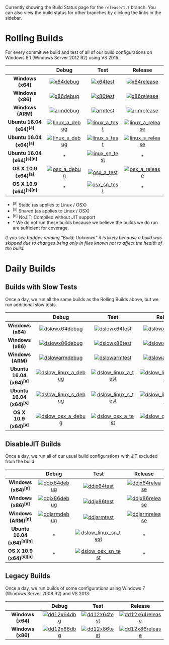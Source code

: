 Currently showing the Build Status page for the `release/1.7` branch. You can also view the build status for other branches by clicking the links in the sidebar.

# Rolling Builds

For every commit we build and test of all of our build configurations on Windows 8.1 (Windows Server 2012 R2) using VS 2015.

|                               | __Debug__ | __Test__ | __Release__ |
|:-----------------------------:|:---------:|:--------:|:-----------:|
| __Windows (x64)__             | [![x64debug][x64dbgicon]][x64dbglink] | [![x64test][x64testicon]][x64testlink] | [![x64release][x64relicon]][x64rellink] |
| __Windows (x86)__             | [![x86debug][x86dbgicon]][x86dbglink] | [![x86test][x86testicon]][x86testlink] | [![x86release][x86relicon]][x86rellink] |
| __Windows (ARM)__             | [![armdebug][armdbgicon]][armdbglink] | [![armtest][armtesticon]][armtestlink] | [![armrelease][armrelicon]][armrellink] |
| __Ubuntu 16.04 (x64)<sup>[a]</sup>__     | [![linux_a_debug][linux_a_dbgicon]][linux_a_dbglink] | [![linux_a_test][linux_a_testicon]][linux_a_testlink] | [![linux_a_release][linux_a_relicon]][linux_a_rellink] |
| __Ubuntu 16.04 (x64)<sup>[s]</sup>__     | [![linux_s_debug][linux_s_dbgicon]][linux_s_dbglink] | [![linux_s_test][linux_s_testicon]][linux_s_testlink] | [![linux_s_release][linux_s_relicon]][linux_s_rellink] |
| __Ubuntu 16.04 (x64)<sup>[s][n]</sup>__  | * | [![linux_sn_test][linux_sn_testicon]][linux_sn_testlink] | * |
| __OS X 10.9 (x64)<sup>[a]</sup>__        | [![osx_a_debug][osx_a_dbgicon]][osx_a_dbglink] | [![osx_a_test][osx_a_testicon]][osx_a_testlink] | [![osx_a_release][osx_a_relicon]][osx_a_rellink] |
| __OS X 10.9 (x64)<sup>[s][n]</sup>__     | * | [![osx_sn_test][osx_sn_testicon]][osx_sn_testlink] | * |

* <sup>[a]</sup> Static (as applies to Linux / OSX)
* <sup>[s]</sup> Shared (as applies to Linux / OSX)
* <sup>[n]</sup> NoJIT: Compiled without JIT support
* \* We do not run these builds because we believe the builds we do run are sufficient for coverage.

*If you see badges reading "Build: Unknown" it is likely because a build was skipped due to changes being only in files known not to affect the health of the build.*

[x64dbgicon]: https://ci2.dot.net/job/Microsoft_ChakraCore/job/release_1.7/job/x64_debug/badge/icon
[x64dbglink]: https://ci2.dot.net/job/Microsoft_ChakraCore/job/release_1.7/job/x64_debug/
[x64testicon]: https://ci2.dot.net/job/Microsoft_ChakraCore/job/release_1.7/job/x64_test/badge/icon
[x64testlink]: https://ci2.dot.net/job/Microsoft_ChakraCore/job/release_1.7/job/x64_test/
[x64relicon]: https://ci2.dot.net/job/Microsoft_ChakraCore/job/release_1.7/job/x64_release/badge/icon
[x64rellink]: https://ci2.dot.net/job/Microsoft_ChakraCore/job/release_1.7/job/x64_release/

[x86dbgicon]: https://ci2.dot.net/job/Microsoft_ChakraCore/job/release_1.7/job/x86_debug/badge/icon
[x86dbglink]: https://ci2.dot.net/job/Microsoft_ChakraCore/job/release_1.7/job/x86_debug/
[x86testicon]: https://ci2.dot.net/job/Microsoft_ChakraCore/job/release_1.7/job/x86_test/badge/icon
[x86testlink]: https://ci2.dot.net/job/Microsoft_ChakraCore/job/release_1.7/job/x86_test/
[x86relicon]: https://ci2.dot.net/job/Microsoft_ChakraCore/job/release_1.7/job/x86_release/badge/icon
[x86rellink]: https://ci2.dot.net/job/Microsoft_ChakraCore/job/release_1.7/job/x86_release/

[armdbgicon]: https://ci2.dot.net/job/Microsoft_ChakraCore/job/release_1.7/job/arm_debug/badge/icon
[armdbglink]: https://ci2.dot.net/job/Microsoft_ChakraCore/job/release_1.7/job/arm_debug/
[armtesticon]: https://ci2.dot.net/job/Microsoft_ChakraCore/job/release_1.7/job/arm_test/badge/icon
[armtestlink]: https://ci2.dot.net/job/Microsoft_ChakraCore/job/release_1.7/job/arm_test/
[armrelicon]: https://ci2.dot.net/job/Microsoft_ChakraCore/job/release_1.7/job/arm_release/badge/icon
[armrellink]: https://ci2.dot.net/job/Microsoft_ChakraCore/job/release_1.7/job/arm_release/

[linux_a_dbgicon]: https://ci2.dot.net/job/Microsoft_ChakraCore/job/release_1.7/job/static_ubuntu_linux_debug/badge/icon
[linux_a_dbglink]: https://ci2.dot.net/job/Microsoft_ChakraCore/job/release_1.7/job/static_ubuntu_linux_debug/
[linux_a_testicon]: https://ci2.dot.net/job/Microsoft_ChakraCore/job/release_1.7/job/static_ubuntu_linux_test/badge/icon
[linux_a_testlink]: https://ci2.dot.net/job/Microsoft_ChakraCore/job/release_1.7/job/static_ubuntu_linux_test/
[linux_a_relicon]: https://ci2.dot.net/job/Microsoft_ChakraCore/job/release_1.7/job/static_ubuntu_linux_release/badge/icon
[linux_a_rellink]: https://ci2.dot.net/job/Microsoft_ChakraCore/job/release_1.7/job/static_ubuntu_linux_release/

[linux_s_dbgicon]: https://ci2.dot.net/job/Microsoft_ChakraCore/job/release_1.7/job/shared_ubuntu_linux_debug/badge/icon
[linux_s_dbglink]: https://ci2.dot.net/job/Microsoft_ChakraCore/job/release_1.7/job/shared_ubuntu_linux_debug/
[linux_s_testicon]: https://ci2.dot.net/job/Microsoft_ChakraCore/job/release_1.7/job/shared_ubuntu_linux_test/badge/icon
[linux_s_testlink]: https://ci2.dot.net/job/Microsoft_ChakraCore/job/release_1.7/job/shared_ubuntu_linux_test/
[linux_s_relicon]: https://ci2.dot.net/job/Microsoft_ChakraCore/job/release_1.7/job/shared_ubuntu_linux_release/badge/icon
[linux_s_rellink]: https://ci2.dot.net/job/Microsoft_ChakraCore/job/release_1.7/job/shared_ubuntu_linux_release/

[linux_sn_dbgicon]: https://ci2.dot.net/job/Microsoft_ChakraCore/job/release_1.7/job/_no_jit_shared_ubuntu_linux_debug/badge/icon
[linux_sn_dbglink]: https://ci2.dot.net/job/Microsoft_ChakraCore/job/release_1.7/job/_no_jit_shared_ubuntu_linux_debug/
[linux_sn_testicon]: https://ci2.dot.net/job/Microsoft_ChakraCore/job/release_1.7/job/_no_jit_shared_ubuntu_linux_test/badge/icon
[linux_sn_testlink]: https://ci2.dot.net/job/Microsoft_ChakraCore/job/release_1.7/job/_no_jit_shared_ubuntu_linux_test/
[linux_sn_relicon]: https://ci2.dot.net/job/Microsoft_ChakraCore/job/release_1.7/job/_no_jit_shared_ubuntu_linux_release/badge/icon
[linux_sn_rellink]: https://ci2.dot.net/job/Microsoft_ChakraCore/job/release_1.7/job/_no_jit_shared_ubuntu_linux_release/

[osx_a_dbgicon]: https://ci2.dot.net/job/Microsoft_ChakraCore/job/release_1.7/job/static_osx_osx_debug/badge/icon
[osx_a_dbglink]: https://ci2.dot.net/job/Microsoft_ChakraCore/job/release_1.7/job/static_osx_osx_debug/
[osx_a_testicon]: https://ci2.dot.net/job/Microsoft_ChakraCore/job/release_1.7/job/static_osx_osx_test/badge/icon
[osx_a_testlink]: https://ci2.dot.net/job/Microsoft_ChakraCore/job/release_1.7/job/static_osx_osx_test/
[osx_a_relicon]: https://ci2.dot.net/job/Microsoft_ChakraCore/job/release_1.7/job/static_osx_osx_release/badge/icon
[osx_a_rellink]: https://ci2.dot.net/job/Microsoft_ChakraCore/job/release_1.7/job/static_osx_osx_release/

[osx_sn_dbgicon]: https://ci2.dot.net/job/Microsoft_ChakraCore/job/release_1.7/job/_no_jit_shared_osx_osx_debug/badge/icon
[osx_sn_dbglink]: https://ci2.dot.net/job/Microsoft_ChakraCore/job/release_1.7/job/_no_jit_shared_osx_osx_debug/
[osx_sn_testicon]: https://ci2.dot.net/job/Microsoft_ChakraCore/job/release_1.7/job/_no_jit_shared_osx_osx_test/badge/icon
[osx_sn_testlink]: https://ci2.dot.net/job/Microsoft_ChakraCore/job/release_1.7/job/_no_jit_shared_osx_osx_test/
[osx_sn_relicon]: https://ci2.dot.net/job/Microsoft_ChakraCore/job/release_1.7/job/_no_jit_shared_osx_osx_release/badge/icon
[osx_sn_rellink]: https://ci2.dot.net/job/Microsoft_ChakraCore/job/release_1.7/job/_no_jit_shared_osx_osx_release/

# Daily Builds

## Builds with Slow Tests

Once a day, we run all the same builds as the Rolling Builds above, but we run additional slow tests.

|                               | __Debug__ | __Test__ | __Release__ |
|:-----------------------------:|:---------:|:--------:|:-----------:|
| __Windows (x64)__             | [![dslowx64debug][dslowx64dbgicon]][dslowx64dbglink] | [![dslowx64test][dslowx64testicon]][dslowx64testlink] | [![dslowx64release][dslowx64relicon]][dslowx64rellink] |
| __Windows (x86)__             | [![dslowx86debug][dslowx86dbgicon]][dslowx86dbglink] | [![dslowx86test][dslowx86testicon]][dslowx86testlink] | [![dslowx86release][dslowx86relicon]][dslowx86rellink] |
| __Windows (ARM)__             | [![dslowarmdebug][dslowarmdbgicon]][dslowarmdbglink] | [![dslowarmtest][dslowarmtesticon]][dslowarmtestlink] | [![dslowarmrelease][dslowarmrelicon]][dslowarmrellink] |
| __Ubuntu 16.04 (x64)<sup>[a]</sup>__     | [![dslow_linux_a_debug][dslow_linux_a_dbgicon]][dslow_linux_a_dbglink] | [![dslow_linux_a_test][dslow_linux_a_testicon]][dslow_linux_a_testlink] | [![dslow_linux_a_release][dslow_linux_a_relicon]][dslow_linux_a_rellink] |
| __Ubuntu 16.04 (x64)<sup>[s]</sup>__     | [![dslow_linux_s_debug][dslow_linux_s_dbgicon]][dslow_linux_s_dbglink] | [![dslow_linux_s_test][dslow_linux_s_testicon]][dslow_linux_s_testlink] | [![dslow_linux_s_release][dslow_linux_s_relicon]][dslow_linux_s_rellink] |
| __OS X 10.9 (x64)<sup>[a]</sup>__        | [![dslow_osx_a_debug][dslow_osx_a_dbgicon]][dslow_osx_a_dbglink] | [![dslow_osx_a_test][dslow_osx_a_testicon]][dslow_osx_a_testlink] | [![dslow_osx_a_release][dslow_osx_a_relicon]][dslow_osx_a_rellink] |

[dslowx64dbgicon]: https://ci2.dot.net/job/Microsoft_ChakraCore/job/release_1.7/job/daily_slow_x64_debug/badge/icon
[dslowx64dbglink]: https://ci2.dot.net/job/Microsoft_ChakraCore/job/release_1.7/job/daily_slow_x64_debug/
[dslowx64testicon]: https://ci2.dot.net/job/Microsoft_ChakraCore/job/release_1.7/job/daily_slow_x64_test/badge/icon
[dslowx64testlink]: https://ci2.dot.net/job/Microsoft_ChakraCore/job/release_1.7/job/daily_slow_x64_test/
[dslowx64relicon]: https://ci2.dot.net/job/Microsoft_ChakraCore/job/release_1.7/job/daily_slow_x64_release/badge/icon
[dslowx64rellink]: https://ci2.dot.net/job/Microsoft_ChakraCore/job/release_1.7/job/daily_slow_x64_release/

[dslowx86dbgicon]: https://ci2.dot.net/job/Microsoft_ChakraCore/job/release_1.7/job/daily_slow_x86_debug/badge/icon
[dslowx86dbglink]: https://ci2.dot.net/job/Microsoft_ChakraCore/job/release_1.7/job/daily_slow_x86_debug/
[dslowx86testicon]: https://ci2.dot.net/job/Microsoft_ChakraCore/job/release_1.7/job/daily_slow_x86_test/badge/icon
[dslowx86testlink]: https://ci2.dot.net/job/Microsoft_ChakraCore/job/release_1.7/job/daily_slow_x86_test/
[dslowx86relicon]: https://ci2.dot.net/job/Microsoft_ChakraCore/job/release_1.7/job/daily_slow_x86_release/badge/icon
[dslowx86rellink]: https://ci2.dot.net/job/Microsoft_ChakraCore/job/release_1.7/job/daily_slow_x86_release/

[dslowarmdbgicon]: https://ci2.dot.net/job/Microsoft_ChakraCore/job/release_1.7/job/daily_slow_arm_debug/badge/icon
[dslowarmdbglink]: https://ci2.dot.net/job/Microsoft_ChakraCore/job/release_1.7/job/daily_slow_arm_debug/
[dslowarmtesticon]: https://ci2.dot.net/job/Microsoft_ChakraCore/job/release_1.7/job/daily_slow_arm_test/badge/icon
[dslowarmtestlink]: https://ci2.dot.net/job/Microsoft_ChakraCore/job/release_1.7/job/daily_slow_arm_test/
[dslowarmrelicon]: https://ci2.dot.net/job/Microsoft_ChakraCore/job/release_1.7/job/daily_slow_arm_release/badge/icon
[dslowarmrellink]: https://ci2.dot.net/job/Microsoft_ChakraCore/job/release_1.7/job/daily_slow_arm_release/

[dslow_linux_a_dbgicon]: https://ci2.dot.net/job/Microsoft_ChakraCore/job/release_1.7/job/static_ubuntu_linux_debug/badge/icon
[dslow_linux_a_dbglink]: https://ci2.dot.net/job/Microsoft_ChakraCore/job/release_1.7/job/static_ubuntu_linux_debug/
[dslow_linux_a_testicon]: https://ci2.dot.net/job/Microsoft_ChakraCore/job/release_1.7/job/static_ubuntu_linux_test/badge/icon
[dslow_linux_a_testlink]: https://ci2.dot.net/job/Microsoft_ChakraCore/job/release_1.7/job/static_ubuntu_linux_test/
[dslow_linux_a_relicon]: https://ci2.dot.net/job/Microsoft_ChakraCore/job/release_1.7/job/static_ubuntu_linux_release/badge/icon
[dslow_linux_a_rellink]: https://ci2.dot.net/job/Microsoft_ChakraCore/job/release_1.7/job/static_ubuntu_linux_release/

[dslow_linux_s_dbgicon]: https://ci2.dot.net/job/Microsoft_ChakraCore/job/release_1.7/job/shared_ubuntu_linux_debug/badge/icon
[dslow_linux_s_dbglink]: https://ci2.dot.net/job/Microsoft_ChakraCore/job/release_1.7/job/shared_ubuntu_linux_debug/
[dslow_linux_s_testicon]: https://ci2.dot.net/job/Microsoft_ChakraCore/job/release_1.7/job/shared_ubuntu_linux_test/badge/icon
[dslow_linux_s_testlink]: https://ci2.dot.net/job/Microsoft_ChakraCore/job/release_1.7/job/shared_ubuntu_linux_test/
[dslow_linux_s_relicon]: https://ci2.dot.net/job/Microsoft_ChakraCore/job/release_1.7/job/shared_ubuntu_linux_release/badge/icon
[dslow_linux_s_rellink]: https://ci2.dot.net/job/Microsoft_ChakraCore/job/release_1.7/job/shared_ubuntu_linux_release/

[dslow_osx_a_dbgicon]: https://ci2.dot.net/job/Microsoft_ChakraCore/job/release_1.7/job/static_osx_osx_debug/badge/icon
[dslow_osx_a_dbglink]: https://ci2.dot.net/job/Microsoft_ChakraCore/job/release_1.7/job/static_osx_osx_debug/
[dslow_osx_a_testicon]: https://ci2.dot.net/job/Microsoft_ChakraCore/job/release_1.7/job/static_osx_osx_test/badge/icon
[dslow_osx_a_testlink]: https://ci2.dot.net/job/Microsoft_ChakraCore/job/release_1.7/job/static_osx_osx_test/
[dslow_osx_a_relicon]: https://ci2.dot.net/job/Microsoft_ChakraCore/job/release_1.7/job/static_osx_osx_release/badge/icon
[dslow_osx_a_rellink]: https://ci2.dot.net/job/Microsoft_ChakraCore/job/release_1.7/job/static_osx_osx_release/

## DisableJIT Builds

Once a day, we run all of our usual build configurations with JIT excluded from the build.

|                   | __Debug__ | __Test__ | __Release__ |
|:-----------------:|:---------:|:--------:|:-----------:|
| __Windows (x64)<sup>[n]</sup>__ | [![ddjx64debug][ddjx64dbgicon]][ddjx64dbglink] | [![ddjx64test][ddjx64testicon]][ddjx64testlink] | [![ddjx64release][ddjx64relicon]][ddjx64rellink] |
| __Windows (x86)<sup>[n]</sup>__ | [![ddjx86debug][ddjx86dbgicon]][ddjx86dbglink] | [![ddjx86test][ddjx86testicon]][ddjx86testlink] | [![ddjx86release][ddjx86relicon]][ddjx86rellink] |
| __Windows (ARM)<sup>[n]</sup>__ | [![ddjarmdebug][ddjarmdbgicon]][ddjarmdbglink] | [![ddjarmtest][ddjarmtesticon]][ddjarmtestlink] | [![ddjarmrelease][ddjarmrelicon]][ddjarmrellink] |
| __Ubuntu 16.04 (x64)<sup>[s][n]</sup>__  | * | [![dslow_linux_sn_test][dslow_linux_sn_testicon]][dslow_linux_sn_testlink] | * |
| __OS X 10.9 (x64)<sup>[s][n]</sup>__     | * | [![dslow_osx_sn_test][dslow_osx_sn_testicon]][dslow_osx_sn_testlink] | * |

[ddjx64dbgicon]: https://ci2.dot.net/job/Microsoft_ChakraCore/job/release_1.7/job/daily_disablejit_x64_debug/badge/icon
[ddjx64dbglink]: https://ci2.dot.net/job/Microsoft_ChakraCore/job/release_1.7/job/daily_disablejit_x64_debug/
[ddjx64testicon]: https://ci2.dot.net/job/Microsoft_ChakraCore/job/release_1.7/job/daily_disablejit_x64_test/badge/icon
[ddjx64testlink]: https://ci2.dot.net/job/Microsoft_ChakraCore/job/release_1.7/job/daily_disablejit_x64_test/
[ddjx64relicon]: https://ci2.dot.net/job/Microsoft_ChakraCore/job/release_1.7/job/daily_disablejit_x64_release/badge/icon
[ddjx64rellink]: https://ci2.dot.net/job/Microsoft_ChakraCore/job/release_1.7/job/daily_disablejit_x64_release/

[ddjx86dbgicon]: https://ci2.dot.net/job/Microsoft_ChakraCore/job/release_1.7/job/daily_disablejit_x86_debug/badge/icon
[ddjx86dbglink]: https://ci2.dot.net/job/Microsoft_ChakraCore/job/release_1.7/job/daily_disablejit_x86_debug/
[ddjx86testicon]: https://ci2.dot.net/job/Microsoft_ChakraCore/job/release_1.7/job/daily_disablejit_x86_test/badge/icon
[ddjx86testlink]: https://ci2.dot.net/job/Microsoft_ChakraCore/job/release_1.7/job/daily_disablejit_x86_test/
[ddjx86relicon]: https://ci2.dot.net/job/Microsoft_ChakraCore/job/release_1.7/job/daily_disablejit_x86_release/badge/icon
[ddjx86rellink]: https://ci2.dot.net/job/Microsoft_ChakraCore/job/release_1.7/job/daily_disablejit_x86_release/

[ddjarmdbgicon]: https://ci2.dot.net/job/Microsoft_ChakraCore/job/release_1.7/job/daily_disablejit_arm_debug/badge/icon
[ddjarmdbglink]: https://ci2.dot.net/job/Microsoft_ChakraCore/job/release_1.7/job/daily_disablejit_arm_debug/
[ddjarmtesticon]: https://ci2.dot.net/job/Microsoft_ChakraCore/job/release_1.7/job/daily_disablejit_arm_test/badge/icon
[ddjarmtestlink]: https://ci2.dot.net/job/Microsoft_ChakraCore/job/release_1.7/job/daily_disablejit_arm_test/
[ddjarmrelicon]: https://ci2.dot.net/job/Microsoft_ChakraCore/job/release_1.7/job/daily_disablejit_arm_release/badge/icon
[ddjarmrellink]: https://ci2.dot.net/job/Microsoft_ChakraCore/job/release_1.7/job/daily_disablejit_arm_release/

[dslow_linux_sn_dbgicon]: https://ci2.dot.net/job/Microsoft_ChakraCore/job/release_1.7/job/_no_jit_shared_ubuntu_linux_debug/badge/icon
[dslow_linux_sn_dbglink]: https://ci2.dot.net/job/Microsoft_ChakraCore/job/release_1.7/job/_no_jit_shared_ubuntu_linux_debug/
[dslow_linux_sn_testicon]: https://ci2.dot.net/job/Microsoft_ChakraCore/job/release_1.7/job/_no_jit_shared_ubuntu_linux_test/badge/icon
[dslow_linux_sn_testlink]: https://ci2.dot.net/job/Microsoft_ChakraCore/job/release_1.7/job/_no_jit_shared_ubuntu_linux_test/
[dslow_linux_sn_relicon]: https://ci2.dot.net/job/Microsoft_ChakraCore/job/release_1.7/job/_no_jit_shared_ubuntu_linux_release/badge/icon
[dslow_linux_sn_rellink]: https://ci2.dot.net/job/Microsoft_ChakraCore/job/release_1.7/job/_no_jit_shared_ubuntu_linux_release/

[dslow_osx_sn_dbgicon]: https://ci2.dot.net/job/Microsoft_ChakraCore/job/release_1.7/job/_no_jit_shared_osx_osx_debug/badge/icon
[dslow_osx_sn_dbglink]: https://ci2.dot.net/job/Microsoft_ChakraCore/job/release_1.7/job/_no_jit_shared_osx_osx_debug/
[dslow_osx_sn_testicon]: https://ci2.dot.net/job/Microsoft_ChakraCore/job/release_1.7/job/_no_jit_shared_osx_osx_test/badge/icon
[dslow_osx_sn_testlink]: https://ci2.dot.net/job/Microsoft_ChakraCore/job/release_1.7/job/_no_jit_shared_osx_osx_test/
[dslow_osx_sn_relicon]: https://ci2.dot.net/job/Microsoft_ChakraCore/job/release_1.7/job/_no_jit_shared_osx_osx_release/badge/icon
[dslow_osx_sn_rellink]: https://ci2.dot.net/job/Microsoft_ChakraCore/job/release_1.7/job/_no_jit_shared_osx_osx_release/

## Legacy Builds

Once a day, we run builds of some configurations using Windows 7 (Windows Server 2008 R2) and VS 2013.

|                   | __Debug__ | __Test__ | __Release__ |
|:-----------------:|:---------------:|:--------------:|:-----------------:|
| __Windows (x64)__ | [![dd12x64dbg][dd12x64dbgicon]][dd12x64dbglink] | [![dd12x64test][dd12x64testicon]][dd12x64testlink] | [![dd12x64release][dd12x64relicon]][dd12x64rellink] |
| __Windows (x86)__ | [![dd12x86dbg][dd12x86dbgicon]][dd12x86dbglink] | [![dd12x86test][dd12x86testicon]][dd12x86testlink] | [![dd12x86release][dd12x86relicon]][dd12x86rellink] |

[dd12x64dbgicon]: https://ci2.dot.net/job/Microsoft_ChakraCore/job/release_1.7/job/daily_dev12_x64_debug/badge/icon
[dd12x64dbglink]: https://ci2.dot.net/job/Microsoft_ChakraCore/job/release_1.7/job/daily_dev12_x64_debug/
[dd12x64testicon]: https://ci2.dot.net/job/Microsoft_ChakraCore/job/release_1.7/job/daily_dev12_x64_test/badge/icon
[dd12x64testlink]: https://ci2.dot.net/job/Microsoft_ChakraCore/job/release_1.7/job/daily_dev12_x64_test/
[dd12x64relicon]: https://ci2.dot.net/job/Microsoft_ChakraCore/job/release_1.7/job/daily_dev12_x64_release/badge/icon
[dd12x64rellink]: https://ci2.dot.net/job/Microsoft_ChakraCore/job/release_1.7/job/daily_dev12_x64_release/

[dd12x86dbgicon]: https://ci2.dot.net/job/Microsoft_ChakraCore/job/release_1.7/job/daily_dev12_x86_debug/badge/icon
[dd12x86dbglink]: https://ci2.dot.net/job/Microsoft_ChakraCore/job/release_1.7/job/daily_dev12_x86_debug/
[dd12x86testicon]: https://ci2.dot.net/job/Microsoft_ChakraCore/job/release_1.7/job/daily_dev12_x86_test/badge/icon
[dd12x86testlink]: https://ci2.dot.net/job/Microsoft_ChakraCore/job/release_1.7/job/daily_dev12_x86_test/
[dd12x86relicon]: https://ci2.dot.net/job/Microsoft_ChakraCore/job/release_1.7/job/daily_dev12_x86_release/badge/icon
[dd12x86rellink]: https://ci2.dot.net/job/Microsoft_ChakraCore/job/release_1.7/job/daily_dev12_x86_release/
